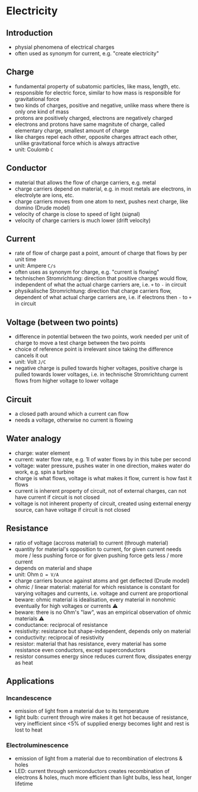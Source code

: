 # Electricity



## Introduction

- physial phenomena of electrical charges
- often used as synonym for current, e.g. "create electricity"



## Charge

- fundamental property of subatomic particles, like mass, length, etc.
- responsible for electric force, similar to how mass is responsible for gravitational force
- two kinds of charges, positive and negative, unlike mass where there is only one kind of mass
- protons are positively charged, electrons are negatively charged
- electrons and protons have same magnitute of charge, called elementary charge, smallest amount of charge
- like charges repel each other, opposite charges attract each other, unlike gravitational force which is always attractive
- unit: Coulomb `C`



## Conductor

- material that allows the flow of charge carriers, e.g. metal
- charge carriers depend on material, e.g. in most metals are electrons, in electrolyte are ions, etc.
- charge carriers moves from one atom to next, pushes next charge, like domino (Drude model)
- velocity of charge is close to speed of light (signal)
- velocity of charge carriers is much lower (drift velocity)



## Current

- rate of flow of charge past a point, amount of charge that flows by per unit time
- unit: Ampere `C/s`
- often uses as synonym for charge, e.g. "current is flowing"
- technischen Stromrichtung: direction that positive charges would flow, independent of what the actual charge carriers are, i.e. `+` to `-` in circuit
- physikalische Stromrichtung: direction that charge carriers flow, dependent of what actual charge carriers are, i.e. if electrons then `-` to `+` in circuit



## Voltage (between two points)

- difference in potential between the two points, work needed per unit of charge to move a test charge between the two points
- choice of reference point is irrelevant since taking the difference cancels it out
- unit: Volt `J/C`
- negative charge is pulled towards higher voltages, positive charge is pulled towards lower voltages, i.e. in technische Stromrichtung current flows from higher voltage to lower voltage



## Circuit

- a closed path around which a current can flow
- needs a voltage, otherwise no current is flowing



## Water analogy

- charge: water element
- current: water flow rate, e.g. 1l of water flows by in this tube per second
- voltage: water pressure, pushes water in one direction, makes water do work, e.g. spin a turbine
- charge is what flows, voltage is what makes it flow, current is how fast it flows
- current is inherent property of circuit, not of external charges, can not have current if circuit is not closed
- voltage is not inherent property of circuit, created using external energy source, can have voltage if circuit is not closed



## Resistance

- ratio of voltage (accross material) to current (through material)
- quantity for material's opposition to current, for given current needs more / less pushing force or for given pushing force gets less / more current
- depends on material and shape
- unit: Ohm `Ω = V/A`
- charge carriers bounce against atoms and get deflected (Drude model)
- ohmic / linear material: material for which resistance is constant for varying voltages and currents, i.e. voltage and current are proportional
- beware: ohmic material is idealisation, every material in nonohmic eventually for high voltages or currents ⚠️
- beware: there is no Ohm's "law", was an empirical observation of ohmic materials ⚠️
- conductance: reciprocal of resistance
- resistivity: resistance but shape-independent, depends only on material
- conductivity: reciprocal of resistivity
- resistor: material that has resistance, every material has some resistance even conductors, except superconductors
- resistor consumes energy since reduces current flow, dissipates energy as heat



## Applications

### Incandescence

- emission of light from a material due to its temperature
- light bulb: current through wire makes it get hot because of resistance, very inefficient since <5% of supplied energy becomes light and rest is lost to heat

### Electroluminescence

- emission of light from a material due to recombination of electrons & holes
- LED: current through semiconductors creates recombination of electrons & holes, much more efficient than light bulbs, less heat, longer lifetime
